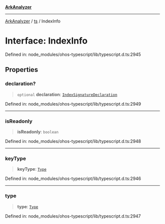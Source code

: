 [**ArkAnalyzer**](../../../../README.md)

***

[ArkAnalyzer](../../../../globals.md) / [ts](../README.md) / IndexInfo

# Interface: IndexInfo

Defined in: node\_modules/ohos-typescript/lib/typescript.d.ts:2945

## Properties

### declaration?

> `optional` **declaration**: [`IndexSignatureDeclaration`](IndexSignatureDeclaration.md)

Defined in: node\_modules/ohos-typescript/lib/typescript.d.ts:2949

***

### isReadonly

> **isReadonly**: `boolean`

Defined in: node\_modules/ohos-typescript/lib/typescript.d.ts:2948

***

### keyType

> **keyType**: [`Type`](Type.md)

Defined in: node\_modules/ohos-typescript/lib/typescript.d.ts:2946

***

### type

> **type**: [`Type`](Type.md)

Defined in: node\_modules/ohos-typescript/lib/typescript.d.ts:2947

